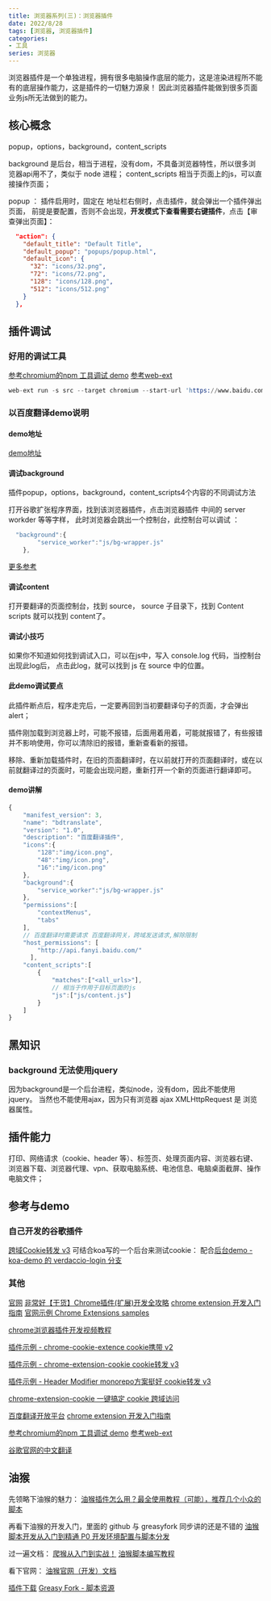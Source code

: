 ```yaml
---
title: 浏览器系列(三)：浏览器插件
date: 2022/8/28
tags: [浏览器, 浏览器插件]
categories: 
- 工具
series: 浏览器
---
```


浏览器插件是一个单独进程，拥有很多电脑操作底层的能力，这是渲染进程所不能有的底层操作能力，这是插件的一切魅力源泉！
因此浏览器插件能做到很多页面业务js所无法做到的能力。

## 核心概念
popup，options，background，content_scripts

background 是后台，相当于进程，没有dom，不具备浏览器特性，所以很多浏览器api用不了，类似于 node 进程；
content_scripts 相当于页面上的js，可以直接操作页面；

popup ： 插件启用时，固定在 地址栏右侧时，点击插件，就会弹出一个插件弹出页面，
前提是要配置，否则不会出现，**开发模式下查看需要右键插件**，点击【审查弹出页面】：
```json
  "action": {
    "default_title": "Default Title",
    "default_popup": "popups/popup.html",
    "default_icon": {
      "32": "icons/32.png",
      "72": "icons/72.png",
      "128": "icons/128.png",
      "512": "icons/512.png"
    }
  },
```
## 插件调试

### 好用的调试工具
[参考chromium的npm 工具调试 demo](https://github.com/mmktomato/chrome-extension-manifest-v3-declarativeNetRequest-sample/tree/master/static)
[参考web-ext](https://github.com/mozilla/web-ext)
```s
web-ext run -s src --target chromium --start-url 'https://www.baidu.com/'
```

### 以百度翻译demo说明
#### demo地址
[demo地址](todo)

#### 调试background
插件popup，options，background，content_scripts4个内容的不同调试方法

打开谷歌扩张程序界面，找到该浏览器插件，点击浏览器插件 中间的 server workder 等等字样，
此时浏览器会跳出一个控制台，此控制台可以调试 ：
```js
  "background":{
        "service_worker":"js/bg-wrapper.js"
    },
```

[更多参考](https://www.bilibili.com/video/BV1ML4y1z7ba?spm_id_from=333.999.0.0)

#### 调试content
打开要翻译的页面控制台，找到 source，
source 子目录下，找到 Content scripts 就可以找到 content了。

#### 调试小技巧
如果你不知道如何找到调试入口，可以在js中，写入 console.log 代码，当控制台出现此log后，
点击此log，就可以找到 js 在 source 中的位置。

#### 此demo调试要点
此插件断点后，程序走完后，一定要再回到当初要翻译句子的页面，才会弹出alert；

插件刚加载到浏览器上时，可能不报错，后面用着用着，可能就报错了，有些报错并不影响使用，你可以清除旧的报错，重新查看新的报错。

移除、重新加载插件时，在旧的页面翻译时，在以前就打开的页面翻译时，或在以前就翻译过的页面时，可能会出现问题，重新打开一个新的页面进行翻译即可。

#### demo讲解
```js
{
    "manifest_version": 3,
    "name": "bdtranslate",
    "version": "1.0",
    "description": "百度翻译插件",
    "icons":{
        "128":"img/icon.png",
        "48":"img/icon.png",
        "16":"img/icon.png"
    },
    "background":{
        "service_worker":"js/bg-wrapper.js"
    },
    "permissions":[
        "contextMenus",
        "tabs"
    ],
    // 百度翻译时需要请求 百度翻译网关，跨域发送请求,解除限制
    "host_permissions": [
        "http://api.fanyi.baidu.com/"
      ],
    "content_scripts":[
        {
            "matches":["<all_urls>"],
            // 相当于作用于目标页面的js
            "js":["js/content.js"]
        }
    ]
}
```


## 黑知识
### background 无法使用jquery
因为background是一个后台进程，类似node，没有dom，因此不能使用jquery。
当然也不能使用ajax，因为只有浏览器 ajax XMLHttpRequest 是 浏览器属性。


## 插件能力
打印、网络请求（cookie、header 等）、标签页、处理页面内容、浏览器右键、浏览器下载、浏览器代理、vpn、获取电脑系统、电池信息、电脑桌面截屏、操作电脑文件；


## 参考与demo

### 自己开发的谷歌插件
[跨域Cookie转发 v3](https://github.com/YeWills/chrome-extensions)
可结合koa写的一个后台来测试cookie：
配合[后台demo - koa-demo 的 verdaccio-login 分支](https://github.com/YeWills/koa-demo.git)

### 其他
[官网](https://developer.chrome.com/docs/extensions/reference/)
[非常好【干货】Chrome插件(扩展)开发全攻略](http://blog.haoji.me/chrome-plugin-develop.html)
[chrome extension 开发入门指南](https://juejin.cn/post/7106758827520819236)
[官网示例 Chrome Extensions samples](https://github.com/GoogleChrome/chrome-extensions-samples)

[chrome浏览器插件开发视频教程](https://www.bilibili.com/video/BV1a64y187QR?spm_id_from=333.337.search-card.all.click)

[插件示例 - chrome-cookie-extence cookie携带 v2](https://github.com/chirpmonster/chrome-cookie-extence)

[插件示例 - chrome-extension-cookie cookie转发 v3](https://github.com/aMiing/chrome-extension-cookie)

[插件示例 - Header Modifier monorepo方案挺好 cookie转发 v3](https://github.com/myWsq/simple-header-modifier)


[chrome-extension-cookie 一键搞定 cookie 跨域访问](https://www.jianshu.com/p/1b9639506728?u_atoken=05a3fe03-43e6-49f5-980a-0f27260a2914&u_asession=01SgGo7R_-nx3-sFM42Lr6v_DK_w82fkkvT935DecQjlkOzzSv6yRGEGtKjxsszuCZX0KNBwm7Lovlpxjd_P_q4JsKWYrT3W_NKPr8w6oU7K-PYd16O80yZLgUpuQXbm51p5RU6UlCZRD0CDVEtyq5OmBkFo3NEHBv0PZUm6pbxQU&u_asig=05bUYiDdyLnVZo90Knh5nAHMzwczUZhl586FMLh_Nggm3jfLp7h5u9z5cZZeDscVikUHF94E5R3jEggXgL9tgfMPp9K012d0NkNi2oANeRPsiWNdzalJYBylm9SCbAphlQRxmInA2niE1p5UKuLGJeTYvqNPWRRPHXtlAGOVWBXJH9JS7q8ZD7Xtz2Ly-b0kmuyAKRFSVJkkdwVUnyHAIJzVoJN2_YxVmpIh_TonA5n1xg6qhtPFV9-9xBkcNspRflO21gpjNe9akLVIO763CEMe3h9VXwMyh6PgyDIVSG1W-ma2sDGtl-YIWcpGzGsr3oyks0NmwmEEqbQaAo11Q_aeE1r4sWaf6bfYOh5XU1BzaN9q0bGxRapmSuxiYnwW6zmWspDxyAEEo4kbsryBKb9Q&u_aref=ClvQgIkmwIYYuyz9oNevRHlBeAw%3D)


[百度翻译开放平台](https://api.fanyi.baidu.com/doc/21)
[chrome extension 开发入门指南](https://juejin.cn/post/7106758827520819236)

[参考chromium的npm 工具调试 demo](https://github.com/mmktomato/chrome-extension-manifest-v3-declarativeNetRequest-sample/tree/master/static)
[参考web-ext](https://github.com/mozilla/web-ext)

[谷歌官网的中文翻译](https://doc.yilijishu.info/chrome/)


## 油猴

先领略下油猴的魅力：
[油猴插件怎么用？最全使用教程（可能），推荐几个小众的脚本](https://www.bilibili.com/video/BV1Wy4y1b76T?spm_id_from=333.337.search-card.all.click&vd_source=49cfdfde4ef881bfb8dd4fd5921f4b42)

再看下油猴的开发入门，里面的 github 与 greasyfork 同步讲的还是不错的
[油猴脚本开发从入门到精通 P0 开发环境配置与脚本分发](https://www.bilibili.com/video/BV1Da411Z7s7?spm_id_from=333.337.search-card.all.click&vd_source=49cfdfde4ef881bfb8dd4fd5921f4b42)

过一遍文档：
[爬猴从入门到实战！](https://segmentfault.com/a/1190000038328999)
[油猴脚本编写教程](https://segmentfault.com/a/1190000021654926)

看下官网：
[油猴官网（开发）文档](https://www.tampermonkey.net/documentation.php)


[插件下载](https://chrome.google.com/webstore/detail/tampermonkey/dhdgffkkebhmkfjojejmpbldmpobfkfo?hl=zh-CN)
[Greasy Fork - 脚本资源](https://greasyfork.org/zh-CN)



